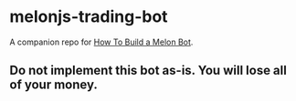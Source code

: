 # melonjs-trading-bot

A companion repo for [How To Build a Melon Bot](https://medium.com/melonprotocol/building-a-melonbot-1cdea583fb88).

## Do not implement this bot as-is. You will lose all of your money.
